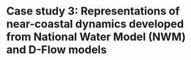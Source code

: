 # Case study 3: Representations of near-coastal dynamics developed from National Water Model (NWM) and D-Flow models
